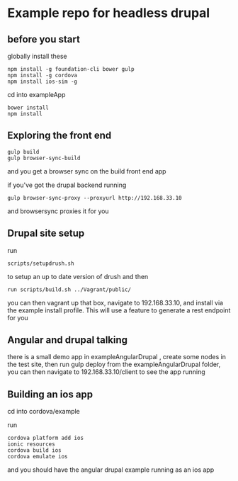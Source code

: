 # Example repo for headless drupal

## before you start

globally install these

```
npm install -g foundation-cli bower gulp
npm install -g cordova
npm install ios-sim -g
```

cd into exampleApp

```
bower install
npm install
```

## Exploring the front end 

```
gulp build
gulp browser-sync-build
```

and you get a browser sync on the build front end app

if you've got the drupal backend running 

```
gulp browser-sync-proxy --proxyurl http://192.168.33.10
```

and browsersync proxies it for you

## Drupal site setup
run 

```
scripts/setupdrush.sh 
```

to setup an up to date version of drush and then

```
run scripts/build.sh ../Vagrant/public/
```

you can then vagrant up that box, navigate to 192.168.33.10, and install via the example install profile. 
This will use a feature to generate a rest endpoint for you

## Angular and drupal talking
there is a small demo app in exampleAngularDrupal , create some nodes in the test site, then run gulp deploy from the exampleAngularDrupal folder, 
you can then navigate to 192.168.33.10/client to see the app running

## Building an ios app
cd into cordova/example

run
```
cordova platform add ios
ionic resources
cordova build ios
cordova emulate ios
```

and you should have the angular drupal example running as an ios app
